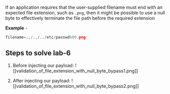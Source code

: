 If an application requires that the user-supplied filename must end with an expected file extension, such as `.png`, then it might be possible to use a null byte to effectively terminate the file path before the required extension

**Example** - 
```python
filename=../../../etc/passwd%00.png
```

## Steps to solve lab-6
1. Before injecting our payload:
![[validation_of_file_extension_with_null_byte_bypass1.png]]

2. After injecting our payload:
![[validation_of_file_extension_with_null_byte_bypass2.png]]

